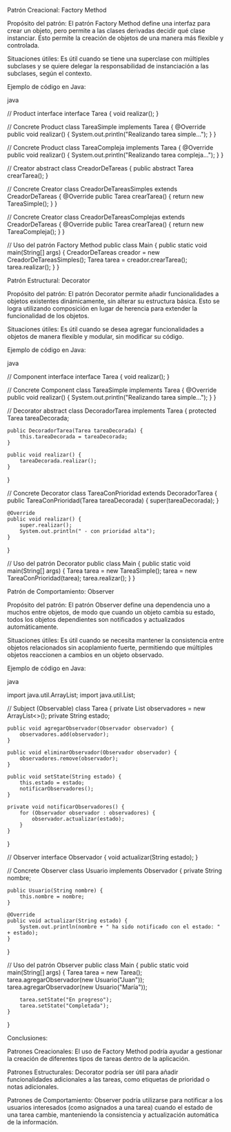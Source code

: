 Patrón Creacional: Factory Method

Propósito del patrón:
El patrón Factory Method define una interfaz para crear un objeto, pero permite a las clases derivadas decidir qué clase instanciar. Esto permite la creación de objetos de una manera más flexible y controlada.

Situaciones útiles:
Es útil cuando se tiene una superclase con múltiples subclases y se quiere delegar la responsabilidad de instanciación a las subclases, según el contexto.

Ejemplo de código en Java:

java

// Product interface
interface Tarea {
    void realizar();
}

// Concrete Product
class TareaSimple implements Tarea {
    @Override
    public void realizar() {
        System.out.println("Realizando tarea simple...");
    }
}

// Concrete Product
class TareaCompleja implements Tarea {
    @Override
    public void realizar() {
        System.out.println("Realizando tarea compleja...");
    }
}

// Creator
abstract class CreadorDeTareas {
    public abstract Tarea crearTarea();
}

// Concrete Creator
class CreadorDeTareasSimples extends CreadorDeTareas {
    @Override
    public Tarea crearTarea() {
        return new TareaSimple();
    }
}

// Concrete Creator
class CreadorDeTareasComplejas extends CreadorDeTareas {
    @Override
    public Tarea crearTarea() {
        return new TareaCompleja();
    }
}

// Uso del patrón Factory Method
public class Main {
    public static void main(String[] args) {
        CreadorDeTareas creador = new CreadorDeTareasSimples();
        Tarea tarea = creador.crearTarea();
        tarea.realizar();
    }
}

Patrón Estructural: Decorator

Propósito del patrón:
El patrón Decorator permite añadir funcionalidades a objetos existentes dinámicamente, sin alterar su estructura básica. Esto se logra utilizando composición en lugar de herencia para extender la funcionalidad de los objetos.

Situaciones útiles:
Es útil cuando se desea agregar funcionalidades a objetos de manera flexible y modular, sin modificar su código.

Ejemplo de código en Java:

java

// Component interface
interface Tarea {
    void realizar();
}

// Concrete Component
class TareaSimple implements Tarea {
    @Override
    public void realizar() {
        System.out.println("Realizando tarea simple...");
    }
}

// Decorator
abstract class DecoradorTarea implements Tarea {
    protected Tarea tareaDecorada;

    public DecoradorTarea(Tarea tareaDecorada) {
        this.tareaDecorada = tareaDecorada;
    }

    public void realizar() {
        tareaDecorada.realizar();
    }
}

// Concrete Decorator
class TareaConPrioridad extends DecoradorTarea {
    public TareaConPrioridad(Tarea tareaDecorada) {
        super(tareaDecorada);
    }

    @Override
    public void realizar() {
        super.realizar();
        System.out.println(" - con prioridad alta");
    }
}

// Uso del patrón Decorator
public class Main {
    public static void main(String[] args) {
        Tarea tarea = new TareaSimple();
        tarea = new TareaConPrioridad(tarea);
        tarea.realizar();
    }
}

Patrón de Comportamiento: Observer

Propósito del patrón:
El patrón Observer define una dependencia uno a muchos entre objetos, de modo que cuando un objeto cambia su estado, todos los objetos dependientes son notificados y actualizados automáticamente.

Situaciones útiles:
Es útil cuando se necesita mantener la consistencia entre objetos relacionados sin acoplamiento fuerte, permitiendo que múltiples objetos reaccionen a cambios en un objeto observado.

Ejemplo de código en Java:

java

import java.util.ArrayList;
import java.util.List;

// Subject (Observable)
class Tarea {
    private List<Observador> observadores = new ArrayList<>();
    private String estado;

    public void agregarObservador(Observador observador) {
        observadores.add(observador);
    }

    public void eliminarObservador(Observador observador) {
        observadores.remove(observador);
    }

    public void setState(String estado) {
        this.estado = estado;
        notificarObservadores();
    }

    private void notificarObservadores() {
        for (Observador observador : observadores) {
            observador.actualizar(estado);
        }
    }
}

// Observer
interface Observador {
    void actualizar(String estado);
}

// Concrete Observer
class Usuario implements Observador {
    private String nombre;

    public Usuario(String nombre) {
        this.nombre = nombre;
    }

    @Override
    public void actualizar(String estado) {
        System.out.println(nombre + " ha sido notificado con el estado: " + estado);
    }
}

// Uso del patrón Observer
public class Main {
    public static void main(String[] args) {
        Tarea tarea = new Tarea();
        tarea.agregarObservador(new Usuario("Juan"));
        tarea.agregarObservador(new Usuario("María"));

        tarea.setState("En progreso");
        tarea.setState("Completada");
    }
}

Conclusiones:

Patrones Creacionales: El uso de Factory Method podría ayudar a gestionar la creación de diferentes tipos de tareas dentro de la aplicación.

Patrones Estructurales: Decorator podría ser útil para añadir funcionalidades adicionales a las tareas, como etiquetas de prioridad o notas adicionales.

Patrones de Comportamiento: Observer podría utilizarse para notificar a los usuarios interesados (como asignados a una tarea) cuando el estado de una tarea cambie, manteniendo la consistencia y actualización automática de la información.
